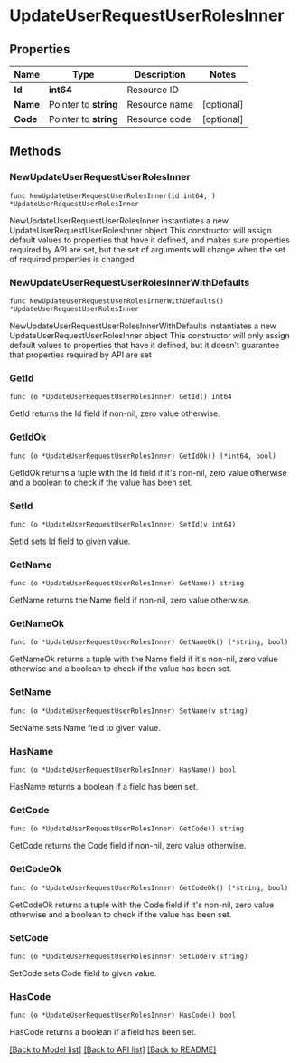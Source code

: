 # UpdateUserRequestUserRolesInner

## Properties

Name | Type | Description | Notes
------------ | ------------- | ------------- | -------------
**Id** | **int64** | Resource ID | 
**Name** | Pointer to **string** | Resource name | [optional] 
**Code** | Pointer to **string** | Resource code | [optional] 

## Methods

### NewUpdateUserRequestUserRolesInner

`func NewUpdateUserRequestUserRolesInner(id int64, ) *UpdateUserRequestUserRolesInner`

NewUpdateUserRequestUserRolesInner instantiates a new UpdateUserRequestUserRolesInner object
This constructor will assign default values to properties that have it defined,
and makes sure properties required by API are set, but the set of arguments
will change when the set of required properties is changed

### NewUpdateUserRequestUserRolesInnerWithDefaults

`func NewUpdateUserRequestUserRolesInnerWithDefaults() *UpdateUserRequestUserRolesInner`

NewUpdateUserRequestUserRolesInnerWithDefaults instantiates a new UpdateUserRequestUserRolesInner object
This constructor will only assign default values to properties that have it defined,
but it doesn't guarantee that properties required by API are set

### GetId

`func (o *UpdateUserRequestUserRolesInner) GetId() int64`

GetId returns the Id field if non-nil, zero value otherwise.

### GetIdOk

`func (o *UpdateUserRequestUserRolesInner) GetIdOk() (*int64, bool)`

GetIdOk returns a tuple with the Id field if it's non-nil, zero value otherwise
and a boolean to check if the value has been set.

### SetId

`func (o *UpdateUserRequestUserRolesInner) SetId(v int64)`

SetId sets Id field to given value.


### GetName

`func (o *UpdateUserRequestUserRolesInner) GetName() string`

GetName returns the Name field if non-nil, zero value otherwise.

### GetNameOk

`func (o *UpdateUserRequestUserRolesInner) GetNameOk() (*string, bool)`

GetNameOk returns a tuple with the Name field if it's non-nil, zero value otherwise
and a boolean to check if the value has been set.

### SetName

`func (o *UpdateUserRequestUserRolesInner) SetName(v string)`

SetName sets Name field to given value.

### HasName

`func (o *UpdateUserRequestUserRolesInner) HasName() bool`

HasName returns a boolean if a field has been set.

### GetCode

`func (o *UpdateUserRequestUserRolesInner) GetCode() string`

GetCode returns the Code field if non-nil, zero value otherwise.

### GetCodeOk

`func (o *UpdateUserRequestUserRolesInner) GetCodeOk() (*string, bool)`

GetCodeOk returns a tuple with the Code field if it's non-nil, zero value otherwise
and a boolean to check if the value has been set.

### SetCode

`func (o *UpdateUserRequestUserRolesInner) SetCode(v string)`

SetCode sets Code field to given value.

### HasCode

`func (o *UpdateUserRequestUserRolesInner) HasCode() bool`

HasCode returns a boolean if a field has been set.


[[Back to Model list]](../README.md#documentation-for-models) [[Back to API list]](../README.md#documentation-for-api-endpoints) [[Back to README]](../README.md)



